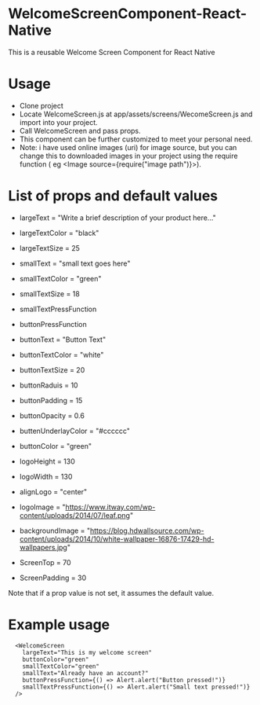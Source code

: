 # WelcomeScreenComponent-React-Native

This is a reusable Welcome Screen Component for React Native

# Usage

- Clone project
- Locate WelcomeScreen.js at app/assets/screens/WecomeScreen.js and import into your project.
- Call WelcomeScreen and pass props.
- This component can be further customized to meet your personal need.
- Note: i have used online images (uri) for image source, but you can change this to downloaded images in your project using the require function ( eg <Image source={require("image path")}>).

# List of props and default values

- largeText = "Write a brief description of your product here..."
- largeTextColor = "black"
- largeTextSize = 25
- smallText = "small text goes here"
- smallTextColor = "green"
- smallTextSize = 18
- smallTextPressFunction

- buttonPressFunction
- buttonText = "Button Text"
- buttonTextColor = "white"
- buttonTextSize = 20
- buttonRaduis = 10
- buttonPadding = 15
- buttonOpacity = 0.6
- buttenUnderlayColor = "#cccccc"
- buttonColor = "green"
- logoHeight = 130
- logoWidth = 130
- alignLogo = "center"
- logoImage =
  "https://www.itway.com/wp-content/uploads/2014/07/leaf.png"
- backgroundImage =
  "https://blog.hdwallsource.com/wp-content/uploads/2014/10/white-wallpaper-16876-17429-hd-wallpapers.jpg"
- ScreenTop = 70
- ScreenPadding = 30

Note that if a prop value is not set, it assumes the default value.

# Example usage

      <WelcomeScreen
        largeText="This is my welcome screen"
        buttonColor="green"
        smallTextColor="green"
        smallText="Already have an account?"
        buttonPressFunction={() => Alert.alert("Button pressed!")}
        smallTextPressFunction={() => Alert.alert("Small text pressed!")}
      />
